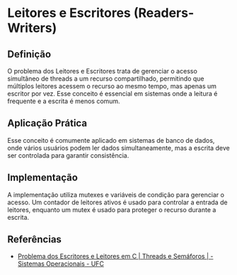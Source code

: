 # Leitores e Escritores (Readers-Writers)

## Definição

O problema dos Leitores e Escritores trata de gerenciar o acesso simultâneo de threads a um recurso compartilhado, permitindo que múltiplos leitores acessem o recurso ao mesmo tempo, mas apenas um escritor por vez. Esse conceito é essencial em sistemas onde a leitura é frequente e a escrita é menos comum.

## Aplicação Prática

Esse conceito é comumente aplicado em sistemas de banco de dados, onde vários usuários podem ler dados simultaneamente, mas a escrita deve ser controlada para garantir consistência.

## Implementação

A implementação utiliza mutexes e variáveis de condição para gerenciar o acesso. Um contador de leitores ativos é usado para controlar a entrada de leitores, enquanto um mutex é usado para proteger o recurso durante a escrita.

## Referências

- [Problema dos Escritores e Leitores em C | Threads e Semáforos | - Sistemas Operacionais - UFC](https://www.youtube.com/watch?v=lznnby8uv_M&ab_channel=MateusAndrade)
